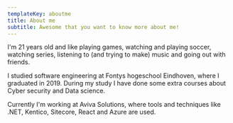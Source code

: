 ```yaml
---
templateKey: aboutme
title: About me
subtitle: Awesome that you want to know more about me!
---
```


I'm 21 years old and like playing games, watching and playing soccer, watching series, listening to (and trying to make) music and going out with friends.

I studied software engineering at Fontys hogeschool Eindhoven, where I graduated in 2019. During my study I have done some extra courses about Cyber security and Data science.

Currently I'm working at Aviva Solutions, where tools and techniques like .NET, Kentico, Sitecore, React and Azure are used.
